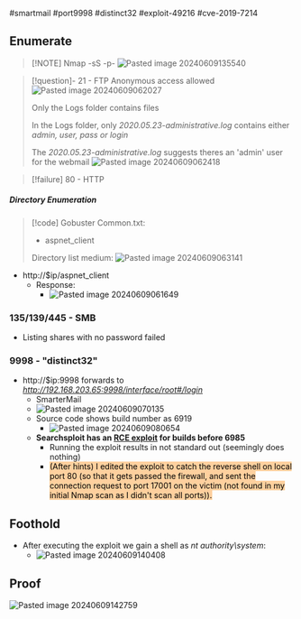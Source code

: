 #smartmail #port9998 #distinct32 #exploit-49216 #cve-2019-7214
## Enumerate

> [!NOTE] Nmap -sS -p-
> ![Pasted image 20240609135540](Images/Pasted%20image%2020240609135540.png)

>[!question]- 21 - FTP
>Anonymous access allowed
>![Pasted image 20240609062027](Images/Pasted%20image%2020240609062027.png)
>
>Only the Logs folder contains files
>
>In the Logs folder, only _2020.05.23-administrative.log_ contains either *admin, user, pass or login* 
>
>The _2020.05.23-administrative.log_ suggests theres an 'admin' user for the webmail
>![Pasted image 20240609062418](Images/Pasted%20image%2020240609062418.png)

>[!failure] 80 - HTTP
##### Directory Enumeration

>[!code] Gobuster
>Common.txt:
>- aspnet_client
>
>Directory list medium:
>![Pasted image 20240609063141](Images/Pasted%20image%2020240609063141.png)

- http://$ip/aspnet_client
	- Response:
		- ![Pasted image 20240609061649](Images/Pasted%20image%2020240609061649.png)
### 135/139/445 - SMB

- Listing shares with no password failed
### 9998 - "distinct32"

- http://$ip:9998 forwards to _http://192.168.203.65:9998/interface/root#/login_
	- SmarterMail
	- ![Pasted image 20240609070135](Images/Pasted%20image%2020240609070135.png)
	- Source code shows build number as 6919
		- ![Pasted image 20240609080654](Images/Pasted%20image%2020240609080654.png)
	- **Searchsploit has an [RCE exploit](https://www.exploit-db.com/exploits/49216) for builds before 6985**
		- Running the exploit results in not standard out (seemingly does nothing)
		- <mark style="background: #FFB86CA6;">(After hints) I edited the exploit to catch the reverse shell on local port 80 (so that it gets passed the firewall, and sent the connection request to port 17001 on the victim (not found in my initial Nmap scan as I didn't scan all ports)).</mark>

## Foothold

- After executing the exploit we gain a shell as _nt authority\system_:
	- ![Pasted image 20240609140408](Images/Pasted%20image%2020240609140408.png)

## Proof

![Pasted image 20240609142759](Images/Pasted%20image%2020240609142759.png)
